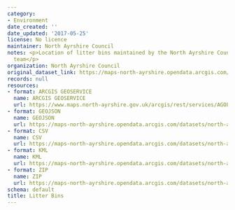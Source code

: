 ```yaml
---
category:
- Environment
date_created: ''
date_updated: '2017-05-25'
license: No licence
maintainer: North Ayrshire Council
notes: <p>Location of litter bins maintained by the North Ayrshire Council Streetscene
  team</p>
organization: North Ayrshire Council
original_dataset_link: https://maps-north-ayrshire.opendata.arcgis.com/maps/north-ayrshire::litter-bins
records: null
resources:
- format: ARCGIS GEOSERVICE
  name: ARCGIS GEOSERVICE
  url: https://www.maps.north-ayrshire.gov.uk/arcgis/rest/services/AGOL/Open_Data_Portal2/MapServer/7
- format: GEOJSON
  name: GEOJSON
  url: https://maps-north-ayrshire.opendata.arcgis.com/datasets/north-ayrshire::litter-bins.geojson?outSR=%7B%22latestWkid%22%3A27700%2C%22wkid%22%3A27700%7D
- format: CSV
  name: CSV
  url: https://maps-north-ayrshire.opendata.arcgis.com/datasets/north-ayrshire::litter-bins.csv?outSR=%7B%22latestWkid%22%3A27700%2C%22wkid%22%3A27700%7D
- format: KML
  name: KML
  url: https://maps-north-ayrshire.opendata.arcgis.com/datasets/north-ayrshire::litter-bins.kml?outSR=%7B%22latestWkid%22%3A27700%2C%22wkid%22%3A27700%7D
- format: ZIP
  name: ZIP
  url: https://maps-north-ayrshire.opendata.arcgis.com/datasets/north-ayrshire::litter-bins.zip?outSR=%7B%22latestWkid%22%3A27700%2C%22wkid%22%3A27700%7D
schema: default
title: Litter Bins
---
```

